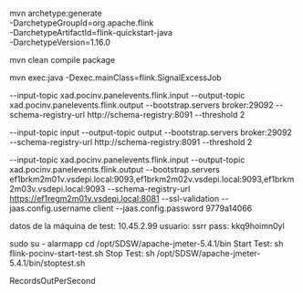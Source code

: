 mvn archetype:generate                \
  -DarchetypeGroupId=org.apache.flink   \
  -DarchetypeArtifactId=flink-quickstart-java \
  -DarchetypeVersion=1.16.0

mvn clean compile package

mvn exec:java -Dexec.mainClass=flink.SignalExcessJob


--input-topic xad.pocinv.panelevents.flink.input --output-topic xad.pocinv.panelevents.flink.output --bootstrap.servers broker:29092 --schema-registry-url http://schema-registry:8091 --threshold 2

--input-topic input --output-topic output --bootstrap.servers broker:29092 --schema-registry-url http://schema-registry:8091 --threshold 2


--input-topic xad.pocinv.panelevents.flink.input --output-topic xad.pocinv.panelevents.flink.output --bootstrap.servers ef1brkm2m01v.vsdepi.local:9093,ef1brkm2m02v.vsdepi.local:9093,ef1brkm2m03v.vsdepi.local:9093 --schema-registry-url https://ef1regm2m01v.vsdepi.local:8081 --ssl-validation --jaas.config.username client --jaas.config.password 9779a14066


datos de la máquina de test:
10.45.2.99
usuario: ssrr
pass: kkq9hoimn0yl

sudo su - alarmapp
cd /opt/SDSW/apache-jmeter-5.4.1/bin
Start Test:
sh flink-pocinv-start-test.sh
Stop Test:
sh /opt/SDSW/apache-jmeter-5.4.1/bin/stoptest.sh

RecordsOutPerSecond